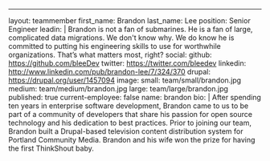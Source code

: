 ---
layout: teammember
first_name: Brandon
last_name: Lee
position: Senior Engineer
leadin: |
  Brandon is not a fan of submarines. He is a fan of large, complicated data migrations. We don't know why. We do know he is committed to putting his engineering skills to use for worthwhile organizations. That’s what matters most, right?
social:
  github: https://github.com/bleeDev
  twitter: https://twitter.com/bleedev
  linkedin: http://www.linkedin.com/pub/brandon-lee/7/324/370
  drupal: https://drupal.org/user/1457094
image:
  small: team/small/brandon.jpg
  medium: team/medium/brandon.jpg
  large: team/large/brandon.jpg
published: true
current-employee: false
name: brandon
bio: |
  After spending ten years in enterprise software development, Brandon came to us to be part of a community of developers that share his passion for open source technology and his dedication to best practices. Prior to joining our team, Brandon built a Drupal-based television content distribution system for Portland Community Media. Brandon and his wife won the prize for having the first ThinkShout baby.
